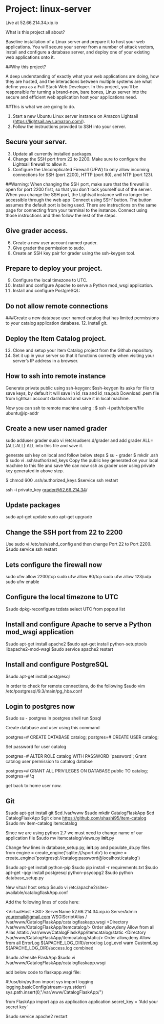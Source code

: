 # Project: linux-server 

Live at 52.66.214.34.xip.io

What is this project all about?

Baseline installation of a Linux server and prepare it to host your web applications. You will secure your server from a number of attack vectors, install and configure a database server, and deploy one of your existing web applications onto it.

##Why this project?

A deep understanding of exactly what your web applications are doing, how they are hosted, and the interactions between multiple systems are what define you as a Full Stack Web Developer. In this project, you’ll be responsible for turning a brand-new, bare bones, Linux server into the secure and efficient web application host your applications need.

##This is what we are going to do.

1. Start a new Ubuntu Linux server instance on Amazon Lightsail (https://lightsail.aws.amazon.com/).
2. Follow the instructions provided to SSH into your server.

Secure your server.
----------------------
3. Update all currently installed packages.
4. Change the SSH port from 22 to 2200. Make sure to configure the Lightsail firewall to allow it.
5. Configure the Uncomplicated Firewall (UFW) to only allow incoming connections for SSH (port 2200), HTTP (port 80), and NTP (port 123).

##Warning: When changing the SSH port, make sure that the firewall is open for port 2200 first, so that you don't lock yourself out of the server. When you change the SSH port, the Lightsail instance will no longer be accessible through the web app 'Connect using SSH' button. The button assumes the default port is being used. There are instructions on the same page for connecting from your terminal to the instance. Connect using those instructions and then follow the rest of the steps.

Give grader access.
---------------------

6. Create a new user account named grader.
7. Give grader the permission to sudo.
8. Create an SSH key pair for grader using the ssh-keygen tool.

Prepare to deploy your project.
---------------------------------
9. Configure the local timezone to UTC.
10. Install and configure Apache to serve a Python mod_wsgi application.
11. Install and configure PostgreSQL:

Do not allow remote connections
----------------------------------
###Create a new database user named catalog that has limited permissions to your catalog application database.
12. Install git.

Deploy the Item Catalog project.
------------------------------------
13. Clone and setup your Item Catalog project from the Github repository.
14. Set it up in your server so that it functions correctly when visiting your server’s IP address in a browser.


How to ssh into remote instance
------------------------------------

Generate private public using ssh-keygen: $ssh-keygen
Its asks for file to save keys, by default it will save in id_rsa and id_rsa.pub
Download .pem file from lightsail account dashboard and save it in local machine.

Now you can ssh to remote machine using : $ ssh -i path/to/pem/file ubuntu@ip-addr

Create a new user named grader
------------------------------------

sudo adduser grader
sudo vi /etc/sudoers.d/grader and add grader ALL=(ALL:ALL) ALL into this file and save it.

generate ssh key on local and follow below steps
$ su - grader
$ mkdir .ssh
$ sudo vi .ssh/authorized_keys
Copy the public key generated on your local machine to this file and save
We can now ssh as grader user using private key generated in above step.

$ chmod 600 .ssh/authorized_keys
$service ssh restart

ssh -i private_key grader@52.66.214.34/

Update packages
------------------------------------

sudo apt-get update
sudo apt-get upgrade

Change the SSH port from 22 to 2200
------------------------------------

Use sudo vi /etc/ssh/sshd_config and then change Port 22 to Port 2200.
$sudo service ssh restart

Lets configure the firewall now
------------------------------------

sudo ufw allow 2200/tcp
sudo ufw allow 80/tcp
sudo ufw allow 123/udp
sudo ufw enable 

Configure the local timezone to UTC
------------------------------------

$sudo dpkg-reconfigure tzdata
select UTC from popout list


Install and configure Apache to serve a Python mod_wsgi application
------------------------------------

$sudo apt-get install apache2
$sudo apt-get install python-setuptools libapache2-mod-wsgi
$sudo service apache2 restart


Install and configure PostgreSQL
------------------------------------

$sudo apt-get install postgresql

In order to check for remote connections, do the following 
$sudo vim /etc/postgresql/9.3/main/pg_hba.conf

Login to postgres now
------------------------------------

$sudo su - postgres
In postgres shell run $psql

Create database and user using this command

postgres=# CREATE DATABASE catalog;
postgres=# CREATE USER catalog;

Set password for user catalog

postgres=# ALTER ROLE catalog WITH PASSWORD 'password';
Grant catalog user permission to catalog databse

postgres=# GRANT ALL PRIVILEGES ON DATABASE public TO catalog;
postgres=# \q

get back to home user now.

Git
------------------------------------

$sudo apt-get install git
$cd /var/www
$sudo mkdir CatalogFlaskApp
$cd CatalogFlaskApp
$git clone https://github.com/shashi95/item-catalog
$sudo mv item-catalog itemcatalog

Since we are using python 2.7 we must need to change name of our application file 
$sudo mv itemcatalog/views.py __init__.py

Change few lines in database_setup.py, __init__.py and populate_db.py files
from engine = create_engine('sqlite:///sport.db') to engine = create_engine('postgresql://catalog:password@localhost/catalog')


$sudo apt-get install python-pip
$sudo pip install -r requirements.txt
$sudo apt-get -qqy install postgresql python-psycopg2
$sudo python database_setup.py


New vitual host setup
$sudo vi /etc/apache2/sites-available/catalogflaskApp.conf

Add the following lines of code here:

<VirtualHost *:80>
	ServerName 52.66.214.34.xip.io
	ServerAdmin youremail@gmail.com
	WSGIScriptAlias / /var/www/CatalogFlaskApp/catalogflaskapp.wsgi
	<Directory /var/www/CatalogFlaskApp/itemcatalog/>
		Order allow,deny
		Allow from all
	</Directory>
	Alias /static /var/www/CatalogFlaskApp/itemcatalog/static
	<Directory /var/www/CatalogFlaskApp/itemcatalog/static/>
		Order allow,deny
		Allow from all
	</Directory>
	ErrorLog ${APACHE_LOG_DIR}/error.log
	LogLevel warn
	CustomLog ${APACHE_LOG_DIR}/access.log combined
</VirtualHost>


$sudo a2ensite FlaskApp
$sudo vi /var/www/CatalogFlaskApp/catalogflaskapp.wsgi 

add below code to flaskapp.wsgi file:

#!/usr/bin/python
import sys
import logging
logging.basicConfig(stream=sys.stderr)
sys.path.insert(0,"/var/www/CatalogFlaskApp/")

from FlaskApp import app as application
application.secret_key = 'Add your secret key'

$sudo service apache2 restart

